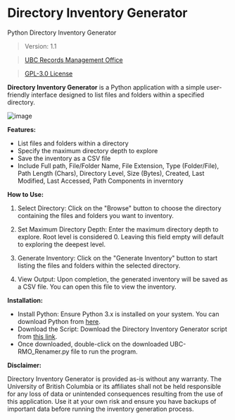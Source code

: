 # Directory Inventory Generator
Python Directory Inventory Generator
> Version: 1.1

> [UBC Records Management Office](https://recordsmanagement.ubc.ca)

> [GPL-3.0 License](https://www.gnu.org/licenses/gpl-3.0.en.html)

**Directory Inventory Generator** is a Python application with a simple user-friendly interface designed to list files and folders within a specified directory.

![image](https://github.com/UBC-Archives/Directory-Inventory-Generator/assets/6263442/04286039-9d2b-4488-bb31-555e25f9417e)

**Features:**
- List files and folders within a directory
- Specify the maximum directory depth to explore
- Save the inventory as a CSV file
- Include Full path, File/Folder Name, File Extension, Type (Folder/File), Path Length (Chars), Directory Level, Size (Bytes), Created, Last Modified, Last Accessed, Path Components in inverntory

**How to Use:**

1. Select Directory: Click on the "Browse" button to choose the directory containing the files and folders you want to inventory.

2. Set Maximum Directory Depth: Enter the maximum directory depth to explore. Root level is considered 0. Leaving this field empty will default to exploring the deepest level.

3. Generate Inventory: Click on the "Generate Inventory" button to start listing the files and folders within the selected directory.

4. View Output: Upon completion, the generated inventory will be saved as a CSV file. You can open this file to view the inventory.

**Installation:**

- Install Python: Ensure Python 3.x is installed on your system. You can download Python from [here](https://www.python.org/downloads).
- Download the Script: Download the Directory Inventory Generator script from [this link](https://github.com/UBC-Archives/Directory-Inventory-Generator/blob/main/UBC-RMO_DIG.py).
- Once downloaded, double-click on the downloaded UBC-RMO_Renamer.py file to run the program.

**Disclaimer:**

Directory Inventory Generator is provided as-is without any warranty. The University of British Columbia or its affiliates shall not be held responsible for any loss of data or unintended consequences resulting from the use of this application. Use it at your own risk and ensure you have backups of important data before running the inventory generation process.
